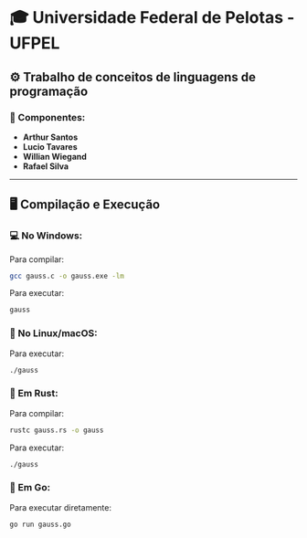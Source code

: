 # 🎓 Universidade Federal de Pelotas - UFPEL  

## ⚙️ Trabalho de conceitos de linguagens de programação 

### 👥 Componentes:
- **Arthur Santos**  
- **Lucio Tavares**  
- **Willian Wiegand**  
- **Rafael Silva**  

---

## 🖥️ Compilação e Execução  

### 💻 No Windows:  
Para compilar:  
```bash
gcc gauss.c -o gauss.exe -lm
````
Para executar:
```bash
gauss
````
### 🐧 No Linux/macOS:
Para executar:
```bash
./gauss
````
### 🦀 Em Rust:
Para compilar:
```bash
rustc gauss.rs -o gauss
````
Para executar:
```bash
./gauss
````
### 🐹 Em Go:
Para executar diretamente:
```bash
go run gauss.go
